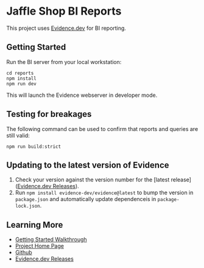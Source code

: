 # Jaffle Shop BI Reports

This project uses [Evidence.dev](https://Evidence.dev) for BI reporting.

## Getting Started

Run the BI server from your local workstation:

```shell
cd reports
npm install
npm run dev
```

This will launch the Evidence webserver in developer mode.

## Testing for breakages

The following command can be used to confirm that reports and queries are still valid:

```console
npm run build:strict
```

## Updating to the latest version of Evidence

1. Check your version against the version number for the [latest release]([Evidence.dev Releases](https://github.com/evidence-dev/evidence/releases)).
2. Run `npm install evidence-dev/evidence@latest` to bump the version in `package.json` and automatically update dependenceis in `package-lock.json`.

## Learning More

- [Getting Started Walkthrough](https://docs.evidence.dev/getting-started/install-evidence)
- [Project Home Page](https://www.evidence.dev)
- [Github](https://github.com/evidence-dev/evidence)
- [Evidence.dev Releases](https://github.com/evidence-dev/evidence/releases)
